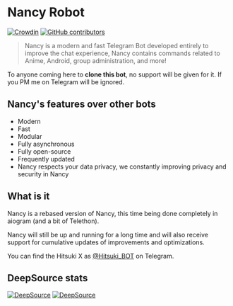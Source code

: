 # Nancy Robot

[![Crowdin](https://badges.crowdin.net/Nancy/localized.svg)](https://crowdin.com/project/Nancy)
[![GitHub contributors](https://img.shields.io/github/contributors/MrSammyXD/Nancy.svg)](https://GitHub.com/MrSammyXD/Nancy/graphs/contributors/)
 
>  Nancy is a modern and fast Telegram Bot developed entirely to improve the chat experience,
>  Nancy contains commands related to Anime, Android, group administration, and more!

To anyone coming here to **clone this bot**, no support will be given for it. If you PM me on Telegram will be ignored.

## Nancy's features over other bots

* Modern
* Fast
* Modular
* Fully asynchronous
* Fully open-source
* Frequently updated
* Nancy respects your data privacy, we constantly improving privacy and security in Nancy

## What is it

Nancy is a rebased version of Nancy, this time being done completely in aiogram (and a bit of Telethon).

Nancy will still be up and running for a long time and will also receive support for cumulative updates of improvements and optimizations.

You can find the Hitsuki X as [@Hitsuki_BOT](https://t.me/NancyProbot) on Telegram.

## DeepSource stats

[![DeepSource](https://deepsource.io/gh/MrSammyXD/Nancy.svg/?label=active+issues&show_trend=true&token=uJYU-er5d5JMwMaky1xFVnP-)](https://deepsource.io/gh/MrSammyXD/Nancy/?ref=repository-badge)
[![DeepSource](https://deepsource.io/gh/MrSammyXD/Nancy.svg/?label=resolved+issues&show_trend=true&token=uJYU-er5d5JMwMaky1xFVnP-)](https://deepsource.io/gh/MrSammyXD/Nancy/?ref=repository-badge)

